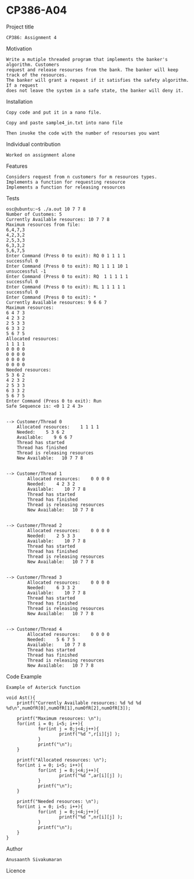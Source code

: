 # CP386-A04

Project title

	CP386: Assignment 4

Motivation

	Write a mutiple threaded program that implements the banker's algorithm. Customers 
	request and release resourses from the bank. The banker will keep track of the resources.
	The banker will grant a request if it satisfies the safety algorithm. If a request
	does not leave the system in a safe state, the banker will deny it.

Installation

	Copy code and put it in a nano file.

	Copy and paste sample4_in.txt into nano file

	Then invoke the code with the number of resourses you want


Individual contribution

	Worked on assignment alone 



Features 

	Considers request from n customers for m resources types.
	Implements a function for requesting resource
	Implements a function for releasing resources

Tests 

	osc@ubuntu:~$ ./a.out 10 7 7 8
	Number of Customes: 5
	Currently Available resources: 10 7 7 8	
	Maximum resources from file: 
	6,4,7,3
	4,2,3,2
	2,5,3,3
	6,3,3,2
	5,6,7,5
	Enter Command (Press 0 to exit): RQ 0 1 1 1 1
	successful 0
	Enter Command (Press 0 to exit): RQ 1 1 1 10 1
	unsuccessful -1
	Enter Command (Press 0 to exit): RQ  1 1 1 1 1
	successful 0
	Enter Command (Press 0 to exit): RL 1 1 1 1 1
	successful 0
	Enter Command (Press 0 to exit): *
	Currently Available resources: 9 6 6 7
	Maximum resources: 
	6 4 7 3 
	4 2 3 2 
	2 5 3 3 
	6 3 3 2 
	5 6 7 5 
	Allocated resources: 
	1 1 1 1 
	0 0 0 0 
	0 0 0 0 
	0 0 0 0 
	0 0 0 0 
	Needed resources: 
	5 3 6 2 
	4 2 3 2 
	2 5 3 3 
	6 3 3 2 
	5 6 7 5 
	Enter Command (Press 0 to exit): Run
	Safe Sequence is: <0 1 2 4 3>


	--> Customer/Thread 0
        Allocated resources:    1 1 1 1
        Needed:    5 3 6 2
        Available:    9 6 6 7
        Thread has started
        Thread has finished
        Thread is releasing resources
        New Available:   10 7 7 8


	--> Customer/Thread 1
        	Allocated resources:    0 0 0 0
        	Needed:    4 2 3 2
        	Available:    10 7 7 8
        	Thread has started
        	Thread has finished
        	Thread is releasing resources
        	New Available:   10 7 7 8


	--> Customer/Thread 2
        	Allocated resources:    0 0 0 0
        	Needed:    2 5 3 3
        	Available:    10 7 7 8
        	Thread has started
        	Thread has finished
        	Thread is releasing resources
        	New Available:   10 7 7 8


	--> Customer/Thread 3
        	Allocated resources:    0 0 0 0
        	Needed:    6 3 3 2
        	Available:    10 7 7 8
        	Thread has started
        	Thread has finished
        	Thread is releasing resources
        	New Available:   10 7 7 8


	--> Customer/Thread 4
        	Allocated resources:    0 0 0 0
       	 	Needed:    5 6 7 5
        	Available:    10 7 7 8
        	Thread has started
        	Thread has finished
        	Thread is releasing resources
        	New Available:   10 7 7 8

Code Example
	
	Example of Asterick function
	
	void Ast(){
        printf("Currently Available resources: %d %d %d %d\n",numOfR[0],numOfR[1],numOfR[2],numOfR[3]);

        printf("Maximum resources: \n");
        for(int i = 0; i<5; i++){
                for(int j = 0;j<4;j++){
                        printf("%d ",r[i][j] );
                }
                printf("\n");
        }

        printf("Allocated resources: \n");
        for(int i = 0; i<5; i++){
                for(int j = 0;j<4;j++){
                        printf("%d ",ar[i][j] );
                }
                printf("\n");
        }

        printf("Needed resources: \n");
        for(int i = 0; i<5; i++){
                for(int j = 0;j<4;j++){
                        printf("%d ",nr[i][j] );
                }
                printf("\n");
        }
	}
Author
	
	Anusaanth Sivakumaran 

Licence
